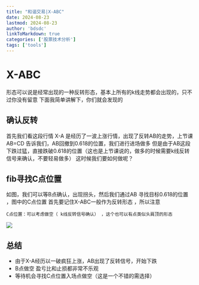 ```yaml
---
title: "和谐交易|X-ABC"
date: 2024-08-23
lastmod: 2024-08-23
author: 'bdsdc'
linkToMarkdown: true
categories: ['股票技术分析']
tags: ['tools']
---
```


# X-ABC
形态可以说是经常出现的一种反转形态，基本上所有的k线走势都会出现的，只不过你没有留意
下面我简单讲解下，你们就会发现的

## 确认反转
首先我们看这段行情 
X-A  是经历了一波上涨行情，出现了反转AB的走势，上节课AB=CD 告诉我们，AB回撤到0.618的位置，我们进行进场做多
但是由于AB这段下跌过猛，直接跌破0.618的位置（这也是上节课说的，做多的时候需要k线反转信号来确认，不要轻易做多）
这时候我们要如何做呢？

## fib寻找C点位置
如图，我们可以等B点确认，出现拐头，然后我们通过AB 寻找目标0.618的位置 ，图中的C点位置
首先要记住X-ABC一般作为反转形态 ，所以注意 

`C点位置：可以考虑做空（ k线反转信号确认） ，这个也可以有点类似头肩顶的形态`

![](https://bdsblog.oss-cn-shanghai.aliyuncs.com/blog/202408241630355.png)

## 总结
- 由于X-A经历以一破疯狂上涨，AB出现了反转信号，开始下跌
- B点做空 盈亏比和止损都非常不乐观
- 等待机会寻找C点位置入场点做空（这是一个不错的需选择）
